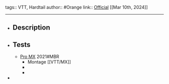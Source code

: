 tags:: VTT, Hardtail
author:: #Orange
link:: [Official](https://www.orangebikes.com/bikes/crush-comp/2023) 
[[Mar 10th, 2024]]
***

- ## Description
- ## Tests
	- [Pro MX](https://www.mbr.co.uk/reviews/mullet-mx/orange-crush-mx-pro-ltd) 2021#MBR
		- Montage [[VTT/MX]]
		-
		-
-